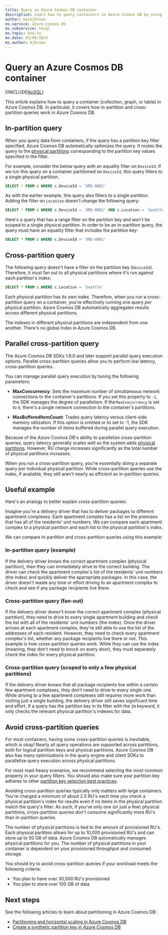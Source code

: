 ```yaml
---
title: Query an Azure Cosmos DB container
description: Learn how to query containers in Azure Cosmos DB by using both in-partition and cross-partition queries.
author: markjbrown
ms.service: azure-cosmos-db
ms.subservice: nosql
ms.topic: how-to
ms.date: 03/09/2023
ms.author: mjbrown
---
```


# Query an Azure Cosmos DB container

[!INCLUDE[NoSQL](../includes/appliesto-nosql.md)]

This article explains how to query a container (collection, graph, or table) in Azure Cosmos DB. In particular, it covers how in-partition and cross-partition queries work in Azure Cosmos DB.

## In-partition query

When you query data from containers, if the query has a partition key filter specified, Azure Cosmos DB automatically optimizes the query. It routes the query to the [physical partitions](../partitioning-overview.md#physical-partitions) corresponding to the partition key values specified in the filter.

For example, consider the below query with an equality filter on `DeviceId`. If we run this query on a container partitioned on `DeviceId`, this query filters to a single physical partition.

```sql
SELECT * FROM c WHERE c.DeviceId = 'XMS-0001'
```

As with the earlier example, this query also filters to a single partition. Adding the filter on `Location` doesn't change the following query:

```sql
SELECT * FROM c WHERE c.DeviceId = 'XMS-0001' AND c.Location = 'Seattle'
```

Here's a query that has a range filter on the partition key and won't be scoped to a single physical partition. In order to be an in-partition query, the query must have an equality filter that includes the partition key:

```sql
SELECT * FROM c WHERE c.DeviceId > 'XMS-0001'
```

## Cross-partition query

The following query doesn't have a filter on the partition key (`DeviceId`). Therefore, it must fan out to all physical partitions where it's run against each partition's index:

```sql
SELECT * FROM c WHERE c.Location = 'Seattle`
```

Each physical partition has its own index. Therefore, when you run a cross-partition query on a container, you're effectively running one query *per* physical partition. Azure Cosmos DB automatically aggregates results across different physical partitions.

The indexes in different physical partitions are independent from one another. There's no global index in Azure Cosmos DB.

## Parallel cross-partition query

The Azure Cosmos DB SDKs 1.9.0 and later support parallel query execution options. Parallel cross-partition queries allow you to perform low latency, cross-partition queries.

You can manage parallel query execution by tuning the following parameters:

- **MaxConcurrency**: Sets the maximum number of simultaneous network connections to the container's partitions. If you set this property to `-1`, the SDK manages the degree of parallelism. If the `MaxConcurrency` is set to `0`, there's a single network connection to the container's partitions.

- **MaxBufferedItemCount**: Trades query latency versus client-side memory utilization. If this option is omitted or to set to -1, the SDK manages the number of items buffered during parallel query execution.

Because of the Azure Cosmos DB's ability to parallelize cross-partition queries, query latency generally scales well as the system adds [physical partitions](../partitioning-overview.md#physical-partitions). However, RU charge increases significantly as the total number of physical partitions increases.

When you run a cross-partition query, you're essentially doing a separate query per individual physical partition. While cross-partition queries use the index, if available, they still aren't nearly as efficient as in-partition queries.

## Useful example

Here's an analogy to better explain cross-partition queries:

Imagine you're a delivery driver that has to deliver packages to different apartment complexes. Each apartment complex has a list on the premises that has all of the residents' unit numbers. We can compare each apartment complex to a physical partition and each list to the physical partition's index.

We can compare in-partition and cross-partition queries using this example:

### In-partition query (example)

If the delivery driver knows the correct apartment complex (physical partition), then they can immediately drive to the correct building. The driver can check the apartment complex's list of the residents' unit numbers (the index) and quickly deliver the appropriate packages. In this case, the driver doesn't waste any time or effort driving to an apartment complex to check and see if any package recipients live there.

### Cross-partition query (fan-out)

If the delivery driver doesn't know the correct apartment complex (physical partition), they need to drive to every single apartment building and check the list with all of the residents' unit numbers (the index). Once the driver arrives at each apartment complex, they're still able to use the list of the addresses of each resident. However, they need to check every apartment complex's list, whether any package recipients live there or not. This example is how cross-partition queries work. While they can use the index (meaning, they don't need to knock on every door), they must separately check the index for every physical partition.

### Cross-partition query (scoped to only a few physical partitions)

If the delivery driver knows that all package recipients live within a certain few apartment complexes, they don't need to drive to every single one. While driving to a few apartment complexes still requires more work than visiting just a single building, the delivery driver still saves significant time and effort. If a query has the partition key in its filter with the `IN` keyword, it only checks the relevant physical partition's indexes for data.

## Avoid cross-partition queries

For most containers, having some cross-partition queries is inevitable, which is okay! Nearly all query operations are supported across partitions, both for logical partition keys and physical partitions. Azure Cosmos DB also has many optimizations in the query engine and client SDKs to parallelize query execution across physical partitions.

For most read-heavy scenarios, we recommend selecting the most common property in your query filters. You should also make sure your partition key adheres to other [partition key selection best practices](../partitioning-overview.md#choose-partitionkey).

Avoiding cross-partition queries typically only matters with large containers. You're charged a minimum of about 2.5 RU's each time you check a physical partition's index for results even if no items in the physical partition match the query's filter. As such, if you've only one (or just a few) physical partitions, cross-partition queries don't consume significantly more RU's than in-partition queries.

The number of physical partitions is tied to the amount of provisioned RU's. Each physical partition allows for up to 10,000 provisioned RU's and can store up to 50 GB of data. Azure Cosmos DB automatically manages physical partitions for you. The number of physical partitions in your container is dependent on your provisioned throughput and consumed storage.

You should try to avoid cross-partition queries if your workload meets the following criteria:

- You plan to have over 30,000 RU's provisioned
- You plan to store over 100 GB of data

## Next steps

See the following articles to learn about partitioning in Azure Cosmos DB:

- [Partitioning and horizontal scaling in Azure Cosmos DB](../partitioning-overview.md)
- [Create a synthetic partition key in Azure Cosmos DB](synthetic-partition-keys.md)

